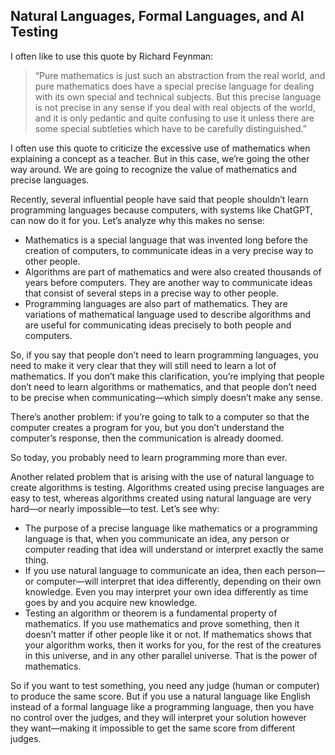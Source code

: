 ## Natural Languages, Formal Languages, and AI Testing

I often like to use this quote by Richard Feynman:

> “Pure mathematics is just such an abstraction from the real world, and pure mathematics does have a special precise language for dealing with its own special and technical subjects. But this precise language is not precise in any sense if you deal with real objects of the world, and it is only pedantic and quite confusing to use it unless there are some special subtleties which have to be carefully distinguished.”

I often use this quote to criticize the excessive use of mathematics when explaining a concept as a teacher. But in this case, we’re going the other way around. We are going to recognize the value of mathematics and precise languages.

Recently, several influential people have said that people shouldn’t learn programming languages because computers, with systems like ChatGPT, can now do it for you. Let’s analyze why this makes no sense:

* Mathematics is a special language that was invented long before the creation of computers, to communicate ideas in a very precise way to other people.
* Algorithms are part of mathematics and were also created thousands of years before computers. They are another way to communicate ideas that consist of several steps in a precise way to other people.
* Programming languages are also part of mathematics. They are variations of mathematical language used to describe algorithms and are useful for communicating ideas precisely to both people and computers.

So, if you say that people don’t need to learn programming languages, you need to make it very clear that they will still need to learn a lot of mathematics. If you don’t make this clarification, you’re implying that people don’t need to learn algorithms or mathematics, and that people don’t need to be precise when communicating—which simply doesn’t make any sense.

There’s another problem: if you’re going to talk to a computer so that the computer creates a program for you, but you don’t understand the computer’s response, then the communication is already doomed.

So today, you probably need to learn programming more than ever.

Another related problem that is arising with the use of natural language to create algorithms is testing. Algorithms created using precise languages are easy to test, whereas algorithms created using natural language are very hard—or nearly impossible—to test. Let’s see why:

* The purpose of a precise language like mathematics or a programming language is that, when you communicate an idea, any person or computer reading that idea will understand or interpret exactly the same thing.
* If you use natural language to communicate an idea, then each person—or computer—will interpret that idea differently, depending on their own knowledge. Even you may interpret your own idea differently as time goes by and you acquire new knowledge.
* Testing an algorithm or theorem is a fundamental property of mathematics. If you use mathematics and prove something, then it doesn’t matter if other people like it or not. If mathematics shows that your algorithm works, then it works for you, for the rest of the creatures in this universe, and in any other parallel universe. That is the power of mathematics.

So if you want to test something, you need any judge (human or computer) to produce the same score. But if you use a natural language like English instead of a formal language like a programming language, then you have no control over the judges, and they will interpret your solution however they want—making it impossible to get the same score from different judges.

